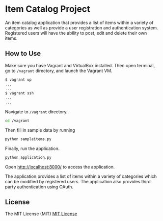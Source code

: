 # Item Catalog Project

An item catalog application that provides a list of items within a variety of categories as well as provide a user registration and authentication system. Registered users will have the ability to post, edit and delete their own items.

## How to Use

Make sure you have Vagrant and VirtualBox installed. Then open terminal, go to `/vagrant` directory, and launch the Vagrant VM.

```bash
$ vagrant up
...
...
$ vagrant ssh
...
...
```

Navigate to `/vagrant` directory.

```bash
cd /vagrant
```

Then fill in sample data by running

```bash
python sampleitems.py
```

Finally, run the application.

```bash
python application.py
```

Open [http://localhost:8000/](http://localhost:8000/) to access the application.

The application provides a list of items within a variety of categories which can be modified by registered users. The application also provides third party authentication using OAuth.

## License

The MIT License (MIT)
[MIT License](https://opensource.org/licenses/MIT)